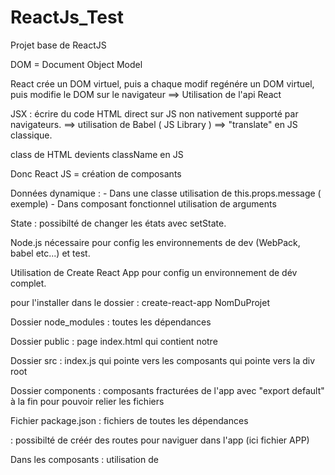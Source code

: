 # ReactJs_Test
Projet base de ReactJS


DOM = Document Object Model

React crée un DOM virtuel, puis a chaque modif regénére un DOM virtuel, puis modifie le DOM sur le navigateur ==> Utilisation de l'api React

JSX : écrire du code HTML direct sur JS non nativement supporté par navigateurs. ==> utilisation de Babel ( JS Library ) ==> "translate" en JS classique.

class de HTML devients className en JS

Donc React JS = création de composants

Données dynamique : - Dans une classe utilisation de this.props.message ( exemple)
                    - Dans composant fonctionnel utilisation de arguments 
 

State : possibilté de changer les états avec setState.

Node.js nécessaire pour config les environnements de dev (WebPack, babel etc...) et test.


Utilisation de Create React App pour config un environnement de dév complet.

pour l'installer dans le dossier : create-react-app NomDuProjet


Dossier node_modules : toutes les dépendances

Dossier public : page index.html qui contient notre <div id="root">

Dossier src : index.js qui pointe vers les composants qui pointe vers la div root

Dossier components : composants fracturées de l'app avec "export default" à la fin pour pouvoir relier les fichiers

Fichier package.json : fichiers de toutes les dépendances



<BrowserRouter> <Switch> <Route path="/"> </Route> </Switch> </BrowerRouter> : possibilté de créér des routes pour naviguer dans l'app (ici fichier APP)

Dans les composants : utilisation de <NavLink to=""> </Navlink>


